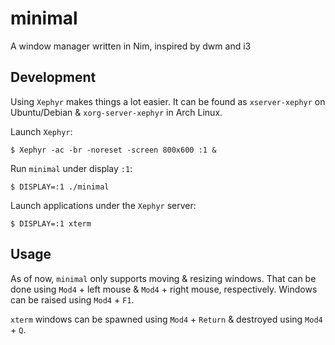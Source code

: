 # minimal
A window manager written in Nim, inspired by dwm and i3

## Development

Using `Xephyr` makes things a lot easier. It can be found as `xserver-xephyr`
on Ubuntu/Debian & `xorg-server-xephyr` in Arch Linux.

Launch `Xephyr`:
```shell
$ Xephyr -ac -br -noreset -screen 800x600 :1 &
```

Run `minimal` under display `:1`:
```shell
$ DISPLAY=:1 ./minimal
```

Launch applications under the `Xephyr` server:
```shell
$ DISPLAY=:1 xterm
```

## Usage

As of now, `minimal` only supports moving & resizing windows. That can
be done using `Mod4` + left mouse & `Mod4` + right mouse, respectively.
Windows can be raised using `Mod4` + `F1`.

`xterm` windows can be spawned using `Mod4` + `Return` & destroyed
using `Mod4` + `Q`.
